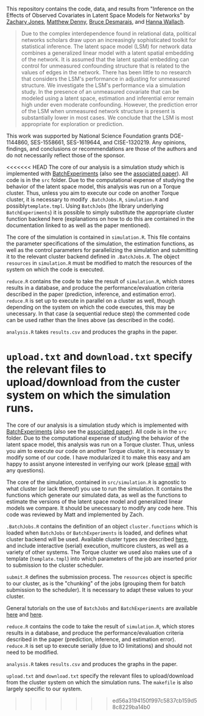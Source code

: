 This repository contains the code, data, and results from "Inference on the Effects of Observed Covariates in Latent Space Models for Networks" by [Zachary Jones](http://zmjones.com), [Matthew Denny](http://www.mjdenny.com/), [Bruce Desmarais](http://sites.psu.edu/desmaraisgroup/), and [Hanna Wallach](http://dirichlet.net/).

> Due to the complex interdependence found in relational data, political networks scholars draw upon an increasingly sophisticated toolkit for statistical inference. The latent space model (LSM) for network data combines a generalized linear model with a latent spatial embedding of the network. It is assumed that the latent spatial embedding can control for unmeasured confounding structure that is related to the values of edges in the network. There has been little to no research that considers the LSM's performance in adjusting for unmeasured structure. We investigate the LSM's performance via a simulation study. In the presence of an unmeasured covariate that can be modeled using a latent space, estimation and inferential error remain high under even moderate confounding. However, the prediction error of the LSM when unmeasured network structure is present is substantially lower in most cases. We conclude that the LSM is most appropriate for exploration or prediction.

This work was supported by National Science Foundation grants DGE-1144860, SES-1558661, SES-1619644, and CISE-1320219. Any opinions, findings, and conclusions or recommendations are those of the authors and do not necessarily reflect those of the sponsor.

<<<<<<< HEAD
The core of our analysis is a simulation study which is implemented with [BatchExperiments](https://cran.r-project.org/web/packages/BatchExperiments/index.html) (also see the [associated paper](https://www.jstatsoft.org/article/view/v064i11)). All code is in the `src` folder. Due to the computational expense of studying the behavior of the latent space model, this analysis was run on a Torque cluster. Thus, unless you aim to execute our code on another Torque cluster, it is necessary to modify `.BatchJobs.R`, `simulation.R` and possibly`template.tmpl`. Using `BatchJobs` (the library underlying `BatchExperiments`) it is possible to simply substitute the appropriate cluster function backend here (explanations on how to do this are contained in the documentation linked to as well as the paper mentioned).

The core of the simulation is contained in `simulation.R`. This file contains the parameter specifications of the simulation, the estimation functions, as well as the control parameters for parallelizing the simulation and submitting it to the relevant cluster backend defined in `.BatchJobs.R`. The object `resources` in `simulation.R` must be modified to match the resources of the system on which the code is executed.

`reduce.R` contains the code to take the result of `simulation.R`, which stores results in a database, and produce the performance/evaluation criteria described in the paper (prediction, inference, and estimation error). `reduce.R` is set up to execute in parallel on a cluster as well, though depending on the system on which the code executes, this may be unecessary. In that case (a sequential reduce step) the commented code can be used rather than the lines above (as described in the code).

`analysis.R` takes `results.csv` and produces the graphs in the paper.

`upload.txt` and `download.txt` specify the relevant files to upload/download from the custer system on which the simulation runs.
=======
The core of our analysis is a simulation study which is implemented with [BatchExperiments](https://cran.r-project.org/web/packages/BatchExperiments/index.html) (also see the [associated paper](https://www.jstatsoft.org/article/view/v064i11)). All code is in the `src` folder. Due to the computational expense of studying the behavior of the latent space model, this analysis was run on a Torque cluster. Thus, unless you aim to execute our code on another Torque cluster, it is necessary to modify some of our code. I have modularized it to make this easy and am happy to assist anyone interested in verifying our work (please [email](mailto:zmj@zmjones.com) with any questions).

The core of the simulation, contained in `src/simulation.R` is agnostic to what cluster (or lack thereof) you use to run the simulation. It contains the functions which generate our simulated data, as well as the functions to estimate the versions of the latent space model and generalized linear models we compare. It should be unecessary to modify any code here. This code was reviewed by Matt and implemented by Zach.

`.BatchJobs.R` contains the definition of an object `cluster.functions` which is loaded when `BatchJobs` or `BatchExperiments` is loaded, and defines what cluster backend will be used. Available cluster types are described [here](https://github.com/tudo-r/BatchJobs/wiki/Cluster-Functions), and include interactive (serial) execution, multicore clusters, as well as a variety of other systems. The Torque cluster we used also makes use of a template (`template.tmpl`) into which parameters of the job are inserted prior to submission to the cluster scheduler.

`submit.R` defines the submission process. The `resources` object is specific to our cluster, as is the "chunking" of the jobs (grouping them for batch submission to the scheduler). It is necessary to adapt these values to your cluster.

General tutorials on the use of `BatchJobs` and `BatchExperiments` are available [here](https://github.com/tudo-r/BatchJobs) and [here](https://github.com/tudo-r/BatchExperiments).

`reduce.R` contains the code to take the result of `simulation.R`, which stores results in a database, and produce the performance/evaluation criteria described in the paper (prediction, inference, and estimation error). `reduce.R` is set up to execute serially (due to IO limitations) and should not need to be modified.

`analysis.R` takes `results.csv` and produces the graphs in the paper.

`upload.txt` and `download.txt` specify the relevant files to upload/download from the cluster system on which the simulation runs. The `makefile` is also largely specific to our system.
>>>>>>> ed56a3194150f997c5837cb159d58c8229ba14b0
